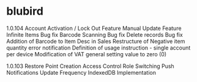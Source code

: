blubird
=======
1.0.104
Account Activation / Lock Out Feature
Manual Update Feature
Infinite Items Bug fix
Barcode Scanning Bug fix
Delete records Bug fix
Addition of Barcode to Item Desc in Sales
Restructure of Negative item quantity error notification
Definition of usage instruction - single account per device
Modification of VAT general setting value to zero (0)

1.0.103
Restore Point Creation
Access Control
Role Switching
Push Notifications
Update Frequency
IndexedDB Implementation